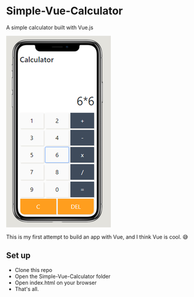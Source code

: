 # Simple-Vue-Calculator
A simple calculator built with Vue.js

![alt text](https://github.com/georgeben/Simple-Vue-Calculator/blob/master/images/screenshot.PNG "Game screen shot")

This is my first attempt to build an app with Vue, and I think Vue is cool. 😅

## Set up
- Clone this repo
- Open the Simple-Vue-Calculator folder
- Open index.html on your browser
- That's all.
